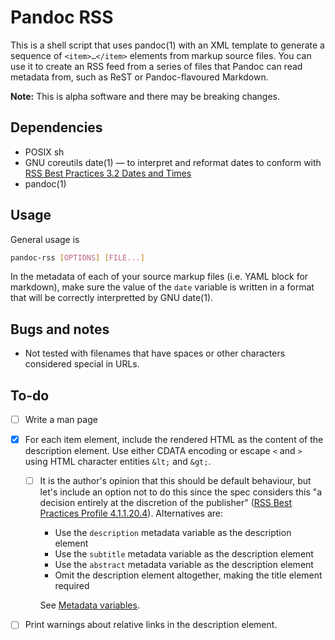 # Pandoc RSS

This is a shell script that uses pandoc(1) with an XML template to
generate a sequence of `<item>…</item>` elements from markup source
files. You can use it to create an RSS feed from a series of files that
Pandoc can read metadata from, such as ReST or Pandoc-flavoured
Markdown.

**Note:** This is alpha software and there may be breaking changes.

## Dependencies

  - POSIX sh
  - GNU coreutils date(1) — to interpret and reformat dates to conform with
    [RSS Best Practices 3.2 Dates and Times](https://www.rssboard.org/rss-profile#data-types-datetime)
  - pandoc(1)

## Usage

General usage is

``` bash
pandoc-rss [OPTIONS] [FILE...]
```

In the metadata of each of your source markup files (i.e. YAML block
for markdown), make sure the value of the `date` variable is written
in a format that will be correctly interpretted by GNU date(1).

## Bugs and notes

  - Not tested with filenames that have spaces or other characters
    considered special in URLs.

## To-do

  - [ ] Write a man page

  - [x] For each item element, include the rendered HTML as the content
    of the description element. Use either CDATA encoding or escape
    `<` and `>` using HTML character entities `&lt;` and `&gt;`.

    - [ ] It is the author's opinion that this should be default
      behaviour, but let's include an option not to do this
      since the spec considers this "a decision entirely at
      the discretion of the publisher" ([RSS Best Practices Profile
      4.1.1.20.4](https://www.rssboard.org/rss-profile#element-channel-item-description)).
      Alternatives are:
      
      - Use the `description` metadata variable as the description element
      - Use the `subtitle` metadata variable as the description element
      - Use the `abstract` metadata variable as the description element
      - Omit the description element altogether, making the title
        element required

      See [Metadata
      variables](https://pandoc.org/MANUAL.html#metadata-variables).

  - [ ] Print warnings about relative links in the description
    element.
